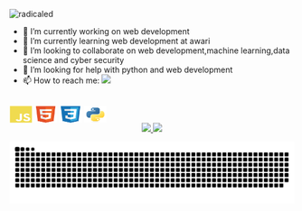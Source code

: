 
 ![radicaled](https://user-images.githubusercontent.com/76927219/136712347-7c2be5ac-26f9-4392-adae-8b9576aa1dc2.gif)


- 🔭 I’m currently working on web development
- 🌱 I’m currently learning web development at awari
- 👯 I’m looking to collaborate on web development,machine learning,data science and cyber security
- 🤔 I’m looking for help with python and web development
- 📫 How to reach me: <a href="https://www.linkedin.com/in/eduardo-rigueira-reis-659766214/" target="_blank"><img src="https://img.shields.io/badge/LinkedIn-0077B5?style=for-the-badge&logo=linkedin&logoColor=white" target="_blank"></a>

<div style="display: inline_block"><br>
  <img align="center" alt="Rafa-Js" height="30" width="40" src="https://raw.githubusercontent.com/devicons/devicon/master/icons/javascript/javascript-plain.svg">
  <img align="center" alt="Rafa-HTML" height="30" width="40" src="https://raw.githubusercontent.com/devicons/devicon/master/icons/html5/html5-original.svg">
  <img align="center" alt="Rafa-CSS" height="30" width="40" src="https://raw.githubusercontent.com/devicons/devicon/master/icons/css3/css3-original.svg">
  <img align="center" alt="Rafa-Python" height="30" width="40" src="https://raw.githubusercontent.com/devicons/devicon/master/icons/python/python-original.svg">
  </div>
  

<div align="center">
  <a href="https://github.com/mumuichiro">
  <img height="180em" src="https://github-readme-stats.vercel.app/api?username=mumuichiro&show_icons=true&theme=tokyonight  &include_all_commits=true&count_private=true"/>
  <img height="180em" src="https://github-readme-stats.vercel.app/api/top-langs/?username=mumuichiro&layout=compact&langs_count=7&theme=tokyonight  "/>
</div>

  ![Snake animation](https://github.com/mumuichiro/mumuichiro/blob/output/github-contribution-grid-snake.svg)
